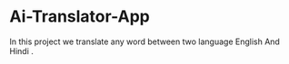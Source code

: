 # Ai-Translator-App
In this project we translate any word between two language English And Hindi . 
